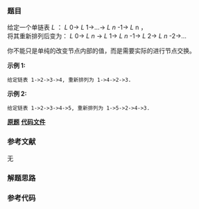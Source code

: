 ### 题目
给定一个单链表  _L_ ： _L_ 0-> _L_ 1->…-> _L_ _n_ -1-> _L_ n ，  
将其重新排列后变为： _L_ 0-> _L_ _n_ -> _L_ 1-> _L_ _n_ -1-> _L_ 2-> _L_ _n_ -2->…

你不能只是单纯的改变节点内部的值，而是需要实际的进行节点交换。

**示例  1:**

    
    
    给定链表 1->2->3->4, 重新排列为 1->4->2->3.

**示例 2:**

    
    
    给定链表 1->2->3->4->5, 重新排列为 1->5->2->4->3.

 **[原题](https://leetcode-cn.com/problems/reorder-list/)**    **[代码文件]()**


### 参考文献
无

### 解题思路




### 参考代码

```go


```




